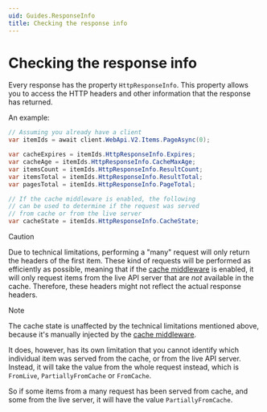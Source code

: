 ```yaml
---
uid: Guides.ResponseInfo
title: Checking the response info
---
```


# Checking the response info
Every response has the property `HttpResponseInfo`.
This property allows you to access the HTTP headers and other information that the response has returned.

An example:

```cs
// Assuming you already have a client
var itemIds = await client.WebApi.V2.Items.PageAsync(0);

var cacheExpires = itemIds.HttpResponseInfo.Expires;
var cacheAge = itemIds.HttpResponseInfo.CacheMaxAge;
var itemsCount = itemIds.HttpResponseInfo.ResultCount;
var itemsTotal = itemIds.HttpResponseInfo.ResultTotal;
var pagesTotal = itemIds.HttpResponseInfo.PageTotal;

// If the cache middleware is enabled, the following
// can be used to determine if the request was served
// from cache or from the live server
var cacheState = itemIds.HttpResponseInfo.CacheState;
```

> [!CAUTION]
> Due to technical limitations, performing a "many" request will only return the headers of the first item.
> These kind of requests will be performed as efficiently as possible, meaning that if the [cache middleware](xref:Guides.Middleware#cachemiddleware) is enabled, it will only request items from the live API server that are *not* available in the cache.
> Therefore, these headers might not reflect the actual response headers.

> [!NOTE]
> The cache state is unaffected by the technical limitations mentioned above, because it's manually injected by the [cache middleware](xref:Guides.Middleware#cachemiddleware).
> 
> It does, however, has its own limitation that you cannot identify which individual item was served from the cache, or from the live API server.
> Instead, it will take the value from the whole request instead, which is `FromLive`, `PartiallyFromCache` or `FromCache`.
>
> So if some items from a many request has been served from cache, and some from the live server, it will have the value `PartiallyFromCache`.
